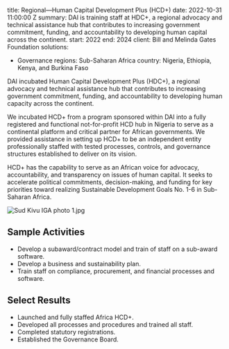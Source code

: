 
title: Regional—Human Capital Development Plus (HCD+)
date: 2022-10-31 11:00:00 Z
summary: DAI is training staff at HDC+, a regional advocacy and technical assistance
  hub that contributes to increasing government commitment, funding, and accountability
  to developing human capital across the continent.
start: 2022
end: 2024
client: Bill and Melinda Gates Foundation
solutions:
- Governance
regions: Sub-Saharan Africa
country: Nigeria, Ethiopia, Kenya, and Burkina Faso


DAI incubated Human Capital Development Plus (HDC+), a regional advocacy and technical assistance hub that contributes to increasing government commitment, funding, and accountability to developing human capacity across the continent.

We incubated HCD+ from a program sponsored within DAI into a fully registered and functional not-for-profit HCD hub in Nigeria to serve as a continental platform and critical partner for African governments. We provided assistance in setting up HCD+ to be an independent entity professionally staffed with tested processes, controls, and governance structures established to deliver on its vision.

HCD+ has the capability to serve as an African voice for advocacy, accountability, and transparency on issues of human capital. It seeks to accelerate political commitments, decision-making, and funding for key priorities toward realizing Sustainable Development Goals No. 1-6 in Sub-Saharan Africa.

![Sud Kivu IGA photo 1.jpg](/uploads/Sud%20Kivu%20IGA%20photo%201.jpg)

## Sample Activities

* Develop a subaward/contract model and train of staff on a sub-award software.
* Develop a business and sustainability plan.
* Train staff on compliance, procurement, and financial processes and software.

## Select Results

* Launched and fully staffed Africa HCD+.
* Developed all processes and procedures and trained all staff.
* Completed statutory registrations.
* Established the Governance Board.
